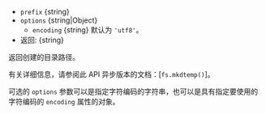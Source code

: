 <!-- YAML
added: v5.10.0
-->

* `prefix` {string}
* `options` {string|Object}
  * `encoding` {string} 默认为 `'utf8'`。
* 返回: {string}

返回创建的目录路径。

有关详细信息，请参阅此 API 异步版本的文档：[`fs.mkdtemp()`]。

可选的 `options` 参数可以是指定字符编码的字符串，也可以是具有指定要使用的字符编码的 `encoding` 属性的对象。


